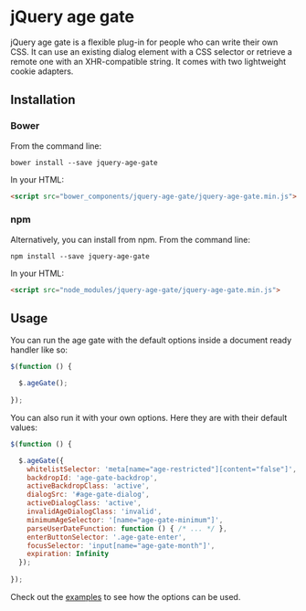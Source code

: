 # jQuery age gate

jQuery age gate is a flexible plug-in for people who can write their own CSS. It can use an existing dialog element with a CSS selector or retrieve a remote one with an XHR-compatible string. It comes with two lightweight cookie adapters.

## Installation

### Bower

From the command line:

```shell
bower install --save jquery-age-gate
```

In your HTML:

```html
<script src="bower_components/jquery-age-gate/jquery-age-gate.min.js">
```

### npm

Alternatively, you can install from npm. From the command line:

```shell
npm install --save jquery-age-gate
```

In your HTML:

```html
<script src="node_modules/jquery-age-gate/jquery-age-gate.min.js">
```

## Usage

You can run the age gate with the default options inside a document ready handler like so:

```javascript
$(function () {

  $.ageGate();
  
});
```

You can also run it with your own options. Here they are with their default values:

```javascript
$(function () {

  $.ageGate({
    whitelistSelector: 'meta[name="age-restricted"][content="false"]',
    backdropId: 'age-gate-backdrop',
    activeBackdropClass: 'active',
    dialogSrc: '#age-gate-dialog',
    activeDialogClass: 'active',
    invalidAgeDialogClass: 'invalid',
    minimumAgeSelector: '[name="age-gate-minimum"]',
    parseUserDateFunction: function () { /* ... */ },
    enterButtonSelector: '.age-gate-enter',
    focusSelector: 'input[name="age-gate-month"]',
    expiration: Infinity
  });
  
});
```

Check out the [examples](examples) to see how the options can be used.
